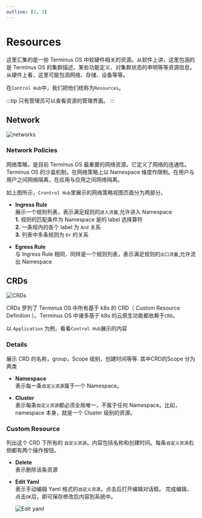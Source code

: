 ```yaml
---
outline: [2, 3]
---
```


# Resources

这里汇集的是一些 Terminus OS 中软硬件相关的资源。从软件上讲，这里包涵的是 Terminus OS 的集群描述、某些功能定义、对集群状态的申明等等资源信息。从硬件上看，这里可能包涵网络、存储、设备等等。

在`Control Hub`中，我们把他们统称为`Resources`。

:::tip
只有管理员可以查看资源的管理界面。
:::

## Network

![networks](/images/how-to/terminus/controlhub/resources/01.jpg)

### Network Policies

网络策略，是目前 Terminus OS 最重要的网络资源。它定义了网络的连通性。Terminus OS 的沙盒机制，在网络策略上以 Namespace 维度作限制。在用户与用户之间网络隔离，在应用与应用之间网络隔离。

如上图所示，`Crontrol Hub`里展示的网络策略视图页面分为两部分。

- **Ingress Rule**<br>
  展示一个规则列表，表示满足规则的`进入流量`,允许进入 Namespace<br>
  **1.** 规则的匹配条件为 Namespace 是的 label 选择算符<br>
  **2.** 一条规内的各个 label 为 `And` 关系<br>
  **3.** 列表中多条规则为 `Or` 的关系<br>

- **Egress Rule**<br>
  与 Ingress Rule 相同，同样是一个规则列表，表示满足规则的`出口流量`,允许流出 Namespace

## CRDs

![CRDs](/images/how-to/terminus/controlhub/resources/02.jpg)

CRDs 罗列了 Terminus OS 中所有基于 k8s 的 CRD（ Custom Resource Definition ）。Terminus OS 中诸多基于 k8s 的云原生功能都依赖于`CRD`。

以 `Application` 为例，看看`Control Hub`展示的内容

### Details

展示 CRD 的名称，group，Scope 级别，创建时间等等. 其中CRD的Scope 分为两类
- **Namespace**<br>
  表示每一条`自定义资源`属于一个 Namespace。

- **Cluster**<br>
  表示每条`自定义资源`都必须全局唯一，不属于任何 Namespace。比如，namespace 本身，就是一个 Cluster 级别的资源。

### Custom Resource

列出这个 CRD 下所有的 `自定义资源`。内容包括名称和创建时间。每条`自定义资源`右侧都有两个操作按钮。

- **Delete**<br>
  表示删除该条资源

- **Edit Yaml**<br>
  表示手动编辑 Yaml 格式的`自定义资源`。点击后打开编辑对话框。  完成编辑，点击`OK`后，即可保存修改后内容到系统中。

  ![Edit yaml](/images/how-to/terminus/controlhub/resources/03.jpg)

